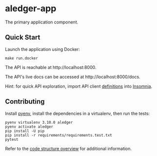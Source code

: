 # aledger-app

The primary application component.

## Quick Start

Launch the application using Docker:

```
make run.docker
```

The API is reachable at http://localhost:8000.

The API's live docs can be accessed at http://localhost:8000/docs.

Hint: for quick API exploration, import API client [definitions](resources/aledger-insomnia.json) into [Insomnia](https://insomnia.rest/download).

## Contributing

Install [pyenv](https://github.com/pyenv/pyenv), install the dependencies in a virtualenv, then run the tests:

```
pyenv virtualenv 3.10.0 aledger
pyenv activate aledger
pip install -U pip
pip install -r requirements/requirements.test.txt
pytest
```

Refer to the [code structure overview](docs/code-structure.md) for additional information.
